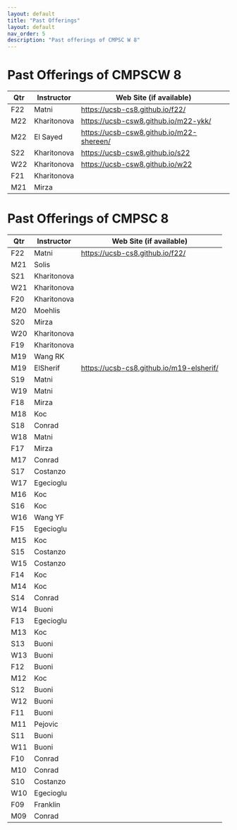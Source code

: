 ```yaml
---
layout: default
title: "Past Offerings"
layout: default
nav_order: 5
description: "Past offerings of CMPSC W 8"
---
```


# Past Offerings of CMPSCW 8

| Qtr | Instructor | Web Site (if available) |
|-----|------------|--------------------------|
| F22 | Matni| <https://ucsb-cs8.github.io/f22/> |
| M22 | Kharitonova| <https://ucsb-csw8.github.io/m22-ykk/> |
| M22 | El Sayed  | <https://ucsb-csw8.github.io/m22-shereen/> |
| S22 | Kharitonova| <https://ucsb-csw8.github.io/s22>   |
| W22 | Kharitonova| <https://ucsb-csw8.github.io/w22> |
| F21 | Kharitonova| |
| M21 | Mirza|  |

# Past Offerings of CMPSC 8

| Qtr | Instructor | Web Site (if available) |
|-----|------------|--------------------------|
| F22 | Matni| <https://ucsb-cs8.github.io/f22/>  |
| M21 | Solis|  |
| S21 | Kharitonova|  |
| W21 | Kharitonova|  |
| F20 | Kharitonova|  |
| M20 | Moehlis|  |
| S20 | Mirza|  |
| W20 | Kharitonova|  |
| F19 | Kharitonova|  |
| M19 | Wang RK|  |
| M19 | ElSherif | <https://ucsb-cs8.github.io/m19-elsherif/> |
| S19 | Matni|  |
| W19 | Matni|  |
| F18 | Mirza|  |
| M18 | Koc|  |
| S18 | Conrad|  |
| W18 | Matni|  |
| F17 | Mirza|  |
| M17 | Conrad|  |
| S17 | Costanzo|  |
| W17 | Egecioglu|  |
| M16 | Koc|  |
| S16 | Koc|  |
| W16 | Wang YF|  |
| F15 | Egecioglu|  |
| M15 | Koc|  |
| S15 | Costanzo|  |
| W15 | Costanzo|  |
| F14 | Koc|  |
| M14 | Koc|  |
| S14 | Conrad|  |
| W14 | Buoni|  |
| F13 | Egecioglu|  |
| M13 | Koc|  |
| S13 | Buoni|  |
| W13 | Buoni|  |
| F12 | Buoni|  |
| M12 | Koc|  |
| S12 | Buoni|  |
| W12 | Buoni|  |
| F11 | Buoni|  |
| M11 | Pejovic|  |
| S11 | Buoni|  |
| W11 | Buoni|  |
| F10 | Conrad|  |
| M10 | Conrad|  |
| S10 | Costanzo|  |
| W10 | Egecioglu|  |
| F09 | Franklin|  |
| M09 | Conrad|  |
